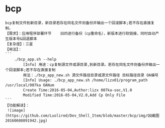# bcp 
    bcp复制文件到新目录，新目录若存在同名文件则备份并输出一个回滚脚本;若不存在直接复制。
    【需求】：应用程序部署环节    旧的进行备份（cp重命名），新版本进行软链接，同时自动产生版本号&回退脚本
    【复杂度】：三星
    【用法】：
    ```
        ./bcp_app.sh --help
            [Info] 用途：cp复制源文件或源目录,到新目录。若存在同名文件则备份并输出一个回滚脚本;若不存在直接复制
            用法：./bcp_app_new.sh 源文件路径目录或源文件路径 目标路径目录 OA编号
            [Info] Usage: ./bcp_app_new.sh /home/lizx01/program_path /usr/local/007ka OANum
            Create Time:2016-05-04,Author:lizx 007ka-soc,V1.0
            Modified Time:2016-05-04,V2.0,Add Cp Only File
    ```
    【功能解读】：
     ![image](https://github.com/Luolired/Dev_Shell_Item/blob/master/bcp/img/QQ截图20160608091942.jpg)
